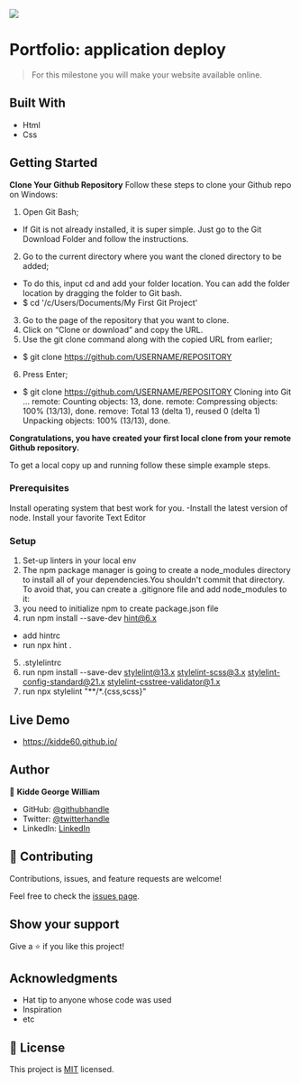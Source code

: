 ![](https://img.shields.io/badge/Microverse-blueviolet)

# Portfolio: application deploy

> For this milestone you will make your website available online.


## Built With

- Html
- Css

## Getting Started
**Clone Your Github Repository**
Follow these steps to clone your Github repo on Windows:
1. Open Git Bash;
- If Git is not already installed, it is super simple. Just go to the Git Download Folder and follow the instructions.
2. Go to the current directory where you want the cloned directory to be added;
- To do this, input cd and add your folder location. You can add the folder location by dragging the folder to Git bash.
- $ cd '/c/Users/Documents/My First Git Project'
3. Go to the page of the repository that you want to clone.
4. Click on “Clone or download” and copy the URL.
5. Use the git clone command along with the copied URL from earlier;
- $ git clone https://github.com/USERNAME/REPOSITORY
6. Press Enter;
- $ git clone https://github.com/USERNAME/REPOSITORY
Cloning into Git …
remote: Counting objects: 13, done.
remote: Compressing objects: 100% (13/13), done.
remove: Total 13 (delta 1), reused 0 (delta 1)
Unpacking objects: 100% (13/13), done.

**Congratulations, you have created your first local clone from your remote Github repository.**


To get a local copy up and running follow these simple example steps.

### Prerequisites
Install operating system that best work for you. -Install the latest version of node. Install your favorite Text Editor

### Setup
1. Set-up linters in your local env
2. The npm package manager is going to create a node_modules directory to install all of your dependencies.You shouldn't commit that directory. To avoid that, you can create a .gitignore file and add node_modules to it:
3. you need to initialize npm to create package.json file
4. run npm install --save-dev hint@6.x 
 - add hintrc 
 - run npx hint .
5. .stylelintrc
6. run npm install --save-dev stylelint@13.x stylelint-scss@3.x stylelint-config-standard@21.x stylelint-csstree-validator@1.x
7. run npx stylelint "**/*.{css,scss}"

## Live Demo
- https://kidde60.github.io/

## Author

👤 **Kidde George William**

- GitHub: [@githubhandle](https://github.com/kidde60)
- Twitter: [@twitterhandle](https://twitter.com/twitterhandle)
- LinkedIn: [LinkedIn](https://linkedin.com/in/george-william-kidde-b5b772231/)

## 🤝 Contributing

Contributions, issues, and feature requests are welcome!

Feel free to check the [issues page](https://github.com/kidde60/my-portifolio/issues).

## Show your support

Give a ⭐️ if you like this project!

## Acknowledgments

- Hat tip to anyone whose code was used
- Inspiration
- etc

## 📝 License

This project is [MIT](./MIT.md) licensed.
